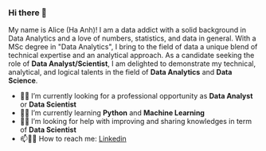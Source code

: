 ### Hi there 👋
My name is Alice (Ha Anh)! I am a data addict with a solid background in Data Analytics and a love of numbers, statistics, and data in general. With a MSc degree in "Data Analytics", I bring to the field of data a unique blend of technical expertise and an analytical approach. As a candidate seeking the role of **Data Analyst/Scientist**, I am delighted to demonstrate my technical, analytical, and logical talents in the field of **Data Analytics** and **Data Science**.

- 🤞🍀 I’m currently looking for a professional opportunity as **Data Analyst** or **Data Scientist**
- 🌱🌷 I’m currently learning **Python** and **Machine Learning**
- 🤔💬 I’m looking for help with improving and sharing knowledges in term of **Data Scientist**
- 📫🙋‍♀️ How to reach me: [Linkedin](https://www.linkedin.com/in/alicehoang190996/)

